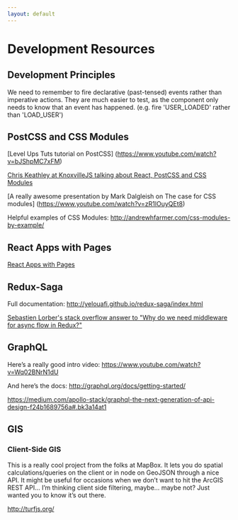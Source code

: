 ```yaml
---
layout: default
---
```

# Development Resources

## Development Principles

We need to remember to fire declarative (past-tensed) events rather than imperative actions. They are much easier to test, as the component only needs to know that an event has happened. (e.g. fire 'USER_LOADED' rather than 'LOAD_USER')

## PostCSS and CSS Modules

[Level Ups Tuts tutorial on PostCSS] (https://www.youtube.com/watch?v=bJShpMC7xFM)

[Chris Keathley at KnoxvilleJS talking about React, PostCSS and CSS Modules](https://www.youtube.com/watch?v=_ie0qJ6bNXQ)

[A really awesome presentation by Mark Dalgleish on The case for CSS modules] (https://www.youtube.com/watch?v=zR1lOuyQEt8)

Helpful examples of CSS Modules: http://andrewhfarmer.com/css-modules-by-example/

## React Apps with Pages

[React Apps with Pages](http://blog.mxstbr.com/2016/01/react-apps-with-pages/)

## Redux-Saga

Full documentation: http://yelouafi.github.io/redux-saga/index.html

[Sebastien Lorber's stack overflow answer to "Why do we need middleware for async flow in Redux?"](https://stackoverflow.com/questions/34570758/why-do-we-need-middleware-for-async-flow-in-redux/34623840#34623840)

## GraphQL

Here’s a really good intro video: https://www.youtube.com/watch?v=Wq02BNrN1dU

And here’s the docs: http://graphql.org/docs/getting-started/

https://medium.com/apollo-stack/graphql-the-next-generation-of-api-design-f24b1689756a#.bk3a14at1


## GIS

### Client-Side GIS

This is a really cool project from the folks at MapBox. It lets you do spatial calculations/queries on the client or in node on GeoJSON through a nice API. It might be useful for occasions when we don’t want to hit the ArcGIS REST API… I’m thinking client side filtering, maybe… maybe not? Just wanted you to know it’s out there.

http://turfjs.org/
